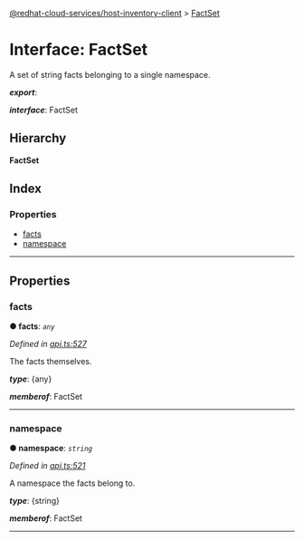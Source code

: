 [@redhat-cloud-services/host-inventory-client](../README.md) > [FactSet](../interfaces/factset.md)

# Interface: FactSet

A set of string facts belonging to a single namespace.

*__export__*: 

*__interface__*: FactSet

## Hierarchy

**FactSet**

## Index

### Properties

* [facts](factset.md#facts)
* [namespace](factset.md#namespace)

---

## Properties

<a id="facts"></a>

###  facts

**● facts**: *`any`*

*Defined in [api.ts:527](https://github.com/RedHatInsights/javascript-clients/blob/master/packages/host-inventory/api.ts#L527)*

The facts themselves.

*__type__*: {any}

*__memberof__*: FactSet

___
<a id="namespace"></a>

###  namespace

**● namespace**: *`string`*

*Defined in [api.ts:521](https://github.com/RedHatInsights/javascript-clients/blob/master/packages/host-inventory/api.ts#L521)*

A namespace the facts belong to.

*__type__*: {string}

*__memberof__*: FactSet

___

